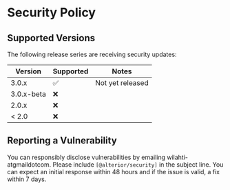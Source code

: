# Security Policy

## Supported Versions

The following release series are receiving security updates:

| Version      | Supported          | Notes                    |
| ------------ | ------------------ | ------------------------ |
| 3.0.x        | :white_check_mark: | Not yet released         |
| 3.0.x-beta   | :x:                |                          |
| 2.0.x        | :x:                |                          |
| < 2.0        | :x:                |                          |

## Reporting a Vulnerability

You can responsibly disclose vulnerabilities by emailing wilahti-atgmaildotcom.
Please include `[@alterior/security]` in the subject line. You can expect an initial 
response within 48 hours and if the issue is valid, a fix within 7 days.
